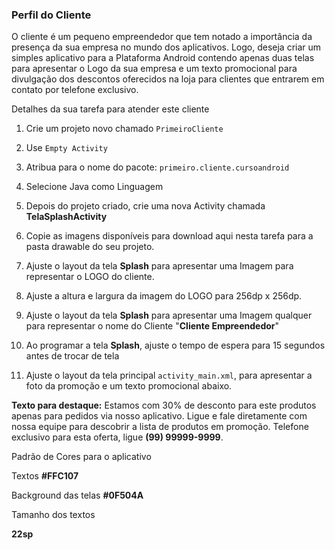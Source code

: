 ### Perfil do Cliente


O cliente é um pequeno empreendedor que tem notado a importância da presença da sua empresa no mundo dos aplicativos. Logo, deseja criar um simples aplicativo para a Plataforma Android contendo apenas duas telas para apresentar o Logo da sua empresa e um texto promocional para divulgação dos descontos oferecidos na loja para clientes que entrarem em contato por telefone exclusivo.



Detalhes da sua tarefa para atender este cliente

1. 
   Crie um projeto novo chamado `PrimeiroCliente`

2. Use `Empty Activity`

3. Atribua para o nome do pacote: `primeiro.cliente.cursoandroid`

4. Selecione Java como Linguagem

5. Depois do projeto criado, crie uma nova Activity chamada **TelaSplashActivity**

6. Copie as imagens disponíveis para download aqui nesta tarefa para a pasta drawable do seu projeto.

7. Ajuste o layout da tela **Splash** para apresentar uma Imagem para representar o LOGO do cliente.

8. Ajuste a altura e largura da imagem do LOGO para 256dp x 256dp.

9. Ajuste o layout da tela **Splash** para apresentar uma Imagem qualquer para representar o nome do Cliente "**Cliente Empreendedor**"

10. Ao programar a tela **Splash**, ajuste o tempo de espera para 15 segundos antes de trocar de tela

11. Ajuste o layout da tela principal `activity_main.xml`, para apresentar a foto da promoção e um texto promocional abaixo.


**Texto para destaque:** Estamos com 30% de desconto para este produtos apenas para pedidos via nosso aplicativo. Ligue e fale diretamente com nossa equipe para descobrir a lista de produtos em promoção. Telefone exclusivo para esta oferta, ligue **(99) 99999-9999**.



Padrão de Cores para o aplicativo


Textos **#FFC107**

Background das telas **#0F504A**



Tamanho dos textos

**22sp**